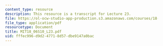 ```yaml
---
content_type: resource
description: This resource is a transcript for Lecture 23.
file: https://ol-ocw-studio-app-production.s3.amazonaws.com/courses/18-06-linear-algebra-spring-2010/fffec996d9d247718d57dbe9147a0bac_MIT18_06S10_L23.pdf
file_type: application/pdf
resourcetype: Document
title: MIT18_06S10_L23.pdf
uid: fffec996-d9d2-4771-8d57-dbe9147a0bac
---
```

